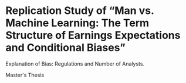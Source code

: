 # Replication Study of “Man vs. Machine Learning: The Term Structure of Earnings Expectations and Conditional Biases” 
Explanation of Bias: Regulations and Number of Analysts.

Master's Thesis

